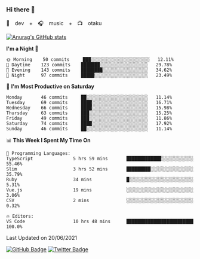 ### Hi there 👋

🚀　dev　+　🎧　music　+　📺　otaku


[![Anurag's GitHub stats](https://github-readme-stats.vercel.app/api?username=koheitasaka&count_private=true&show_icons=true&theme=monokai)](https://github.com/koheitasaka/github-readme-stats)

<!--START_SECTION:waka-->
**I'm a Night 🦉** 

```text
🌞 Morning    50 commits     ███░░░░░░░░░░░░░░░░░░░░░░   12.11% 
🌆 Daytime    123 commits    ███████░░░░░░░░░░░░░░░░░░   29.78% 
🌃 Evening    143 commits    ████████░░░░░░░░░░░░░░░░░   34.62% 
🌙 Night      97 commits     █████░░░░░░░░░░░░░░░░░░░░   23.49%

```
📅 **I'm Most Productive on Saturday** 

```text
Monday       46 commits     ██░░░░░░░░░░░░░░░░░░░░░░░   11.14% 
Tuesday      69 commits     ████░░░░░░░░░░░░░░░░░░░░░   16.71% 
Wednesday    66 commits     ████░░░░░░░░░░░░░░░░░░░░░   15.98% 
Thursday     63 commits     ███░░░░░░░░░░░░░░░░░░░░░░   15.25% 
Friday       49 commits     ███░░░░░░░░░░░░░░░░░░░░░░   11.86% 
Saturday     74 commits     ████░░░░░░░░░░░░░░░░░░░░░   17.92% 
Sunday       46 commits     ██░░░░░░░░░░░░░░░░░░░░░░░   11.14%

```


📊 **This Week I Spent My Time On** 

```text
💬 Programming Languages: 
TypeScript               5 hrs 59 mins       █████████████░░░░░░░░░░░░   55.46% 
Slim                     3 hrs 52 mins       █████████░░░░░░░░░░░░░░░░   35.79% 
Ruby                     34 mins             █░░░░░░░░░░░░░░░░░░░░░░░░   5.31% 
Vue.js                   19 mins             ░░░░░░░░░░░░░░░░░░░░░░░░░   3.06% 
CSV                      2 mins              ░░░░░░░░░░░░░░░░░░░░░░░░░   0.32%

🔥 Editors: 
VS Code                  10 hrs 48 mins      █████████████████████████   100.0%

```


 Last Updated on 20/06/2021
<!--END_SECTION:waka-->

[![GitHub Badge](https://img.shields.io/badge/GitHub-100000?style=for-the-badge&logo=github&logoColor=white)](https://github.com/koheitasaka)
[![Twitter Badge](https://img.shields.io/badge/Twitter-1DA1F2?style=for-the-badge&logo=twitter&logoColor=white)](https://twitter.com/sleep_asleep_)

